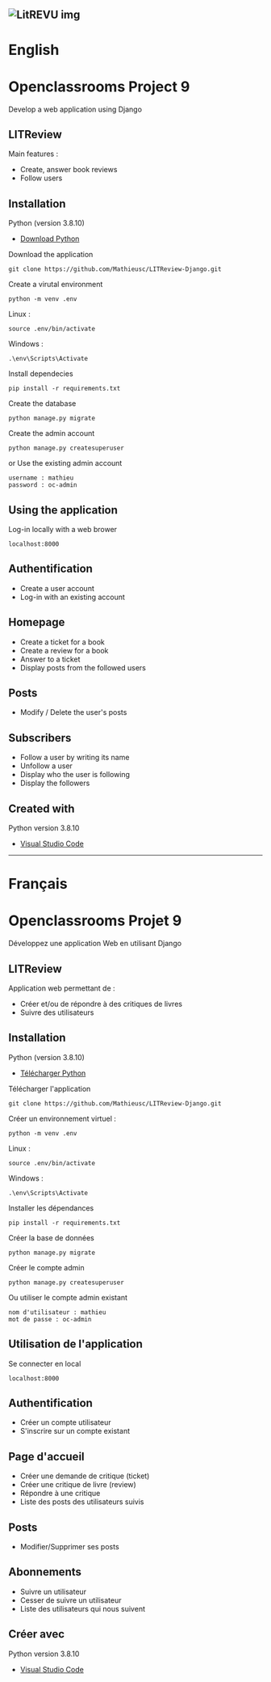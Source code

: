 ![LitREVU img](https://user.oc-static.com/upload/2023/06/29/168805567091_LITrevu%20banner.png)
---------------------------------------------------------------------
# English

# Openclassrooms Project 9
Develop a web application using Django

## LITReview

Main features :
- Create, answer book reviews
- Follow users

## Installation

Python (version 3.8.10)
* [Download Python](https://www.python.org/downloads/) 

Download the application
```
git clone https://github.com/Mathieusc/LITReview-Django.git
```

Create a virutal environment
```
python -m venv .env
```

Linux :
```
source .env/bin/activate
```

Windows :
```
.\env\Scripts\Activate
```

Install dependecies
```
pip install -r requirements.txt
```

Create the database
```
python manage.py migrate
```

Create the admin account
```
python manage.py createsuperuser
```

or Use the existing admin account
```
username : mathieu
password : oc-admin
```



## Using the application

Log-in locally with a web brower
```
localhost:8000
```
## Authentification

- Create a user account
- Log-in with an existing account


## Homepage

- Create a ticket for a book
- Create a review for a book
- Answer to a ticket
- Display posts from the followed users

## Posts

- Modify / Delete the user's posts

## Subscribers

- Follow a user by writing its name
- Unfollow a user
- Display who the user is following
- Display the followers


## Created with

Python version 3.8.10
* [Visual Studio Code](https://code.visualstudio.com/) 


---------------------------------------------------------------------
# Français

# Openclassrooms Projet 9
Développez une application Web en utilisant Django

## LITReview

Application web permettant de :
- Créer et/ou de répondre à des critiques de livres
- Suivre des utilisateurs

## Installation

Python (version 3.8.10)
* [Télécharger Python](https://www.python.org/downloads/) 

Télécharger l'application
```
git clone https://github.com/Mathieusc/LITReview-Django.git
```

Créer un environnement virtuel :
```
python -m venv .env
```

Linux :
```
source .env/bin/activate
```

Windows :
```
.\env\Scripts\Activate
```

Installer les dépendances
```
pip install -r requirements.txt
```

Créer la base de données
```
python manage.py migrate
```

Créer le compte admin
```
python manage.py createsuperuser
```

Ou utiliser le compte admin existant
```
nom d'utilisateur : mathieu
mot de passe : oc-admin
```


## Utilisation de l'application

Se connecter en local
```
localhost:8000
```
## Authentification

- Créer un compte utilisateur
- S'inscrire sur un compte existant


## Page d'accueil

- Créer une demande de critique (ticket)
- Créer une critique de livre (review)
- Répondre à une critique
- Liste des posts des utilisateurs suivis

## Posts

- Modifier/Supprimer ses posts

## Abonnements

- Suivre un utilisateur
- Cesser de suivre un utilisateur
- Liste des utilisateurs qui nous suivent


## Créer avec

Python version 3.8.10
* [Visual Studio Code](https://code.visualstudio.com/) 
